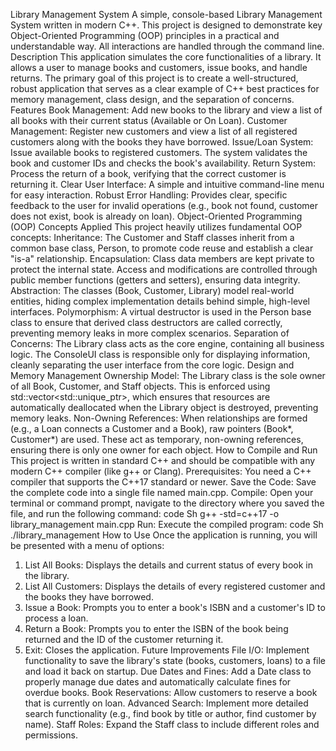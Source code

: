 Library Management System
A simple, console-based Library Management System written in modern C++. This project is designed to demonstrate key Object-Oriented Programming (OOP) principles in a practical and understandable way. All interactions are handled through the command line.
Description
This application simulates the core functionalities of a library. It allows a user to manage books and customers, issue books, and handle returns. The primary goal of this project is to create a well-structured, robust application that serves as a clear example of C++ best practices for memory management, class design, and the separation of concerns.
Features
Book Management: Add new books to the library and view a list of all books with their current status (Available or On Loan).
Customer Management: Register new customers and view a list of all registered customers along with the books they have borrowed.
Issue/Loan System: Issue available books to registered customers. The system validates the book and customer IDs and checks the book's availability.
Return System: Process the return of a book, verifying that the correct customer is returning it.
Clear User Interface: A simple and intuitive command-line menu for easy interaction.
Robust Error Handling: Provides clear, specific feedback to the user for invalid operations (e.g., book not found, customer does not exist, book is already on loan).
Object-Oriented Programming (OOP) Concepts Applied
This project heavily utilizes fundamental OOP concepts:
Inheritance: The Customer and Staff classes inherit from a common base class, Person, to promote code reuse and establish a clear "is-a" relationship.
Encapsulation: Class data members are kept private to protect the internal state. Access and modifications are controlled through public member functions (getters and setters), ensuring data integrity.
Abstraction: The classes (Book, Customer, Library) model real-world entities, hiding complex implementation details behind simple, high-level interfaces.
Polymorphism: A virtual destructor is used in the Person base class to ensure that derived class destructors are called correctly, preventing memory leaks in more complex scenarios.
Separation of Concerns:
The Library class acts as the core engine, containing all business logic.
The ConsoleUI class is responsible only for displaying information, cleanly separating the user interface from the core logic.
Design and Memory Management
Ownership Model: The Library class is the sole owner of all Book, Customer, and Staff objects. This is enforced using std::vector<std::unique_ptr<T>>, which ensures that resources are automatically deallocated when the Library object is destroyed, preventing memory leaks.
Non-Owning References: When relationships are formed (e.g., a Loan connects a Customer and a Book), raw pointers (Book*, Customer*) are used. These act as temporary, non-owning references, ensuring there is only one owner for each object.
How to Compile and Run
This project is written in standard C++ and should be compatible with any modern C++ compiler (like g++ or Clang).
Prerequisites: You need a C++ compiler that supports the C++17 standard or newer.
Save the Code: Save the complete code into a single file named main.cpp.
Compile: Open your terminal or command prompt, navigate to the directory where you saved the file, and run the following command:
code
Sh
g++ -std=c++17 -o library_management main.cpp
Run: Execute the compiled program:
code
Sh
./library_management
How to Use
Once the application is running, you will be presented with a menu of options:
1. List All Books: Displays the details and current status of every book in the library.
2. List All Customers: Displays the details of every registered customer and the books they have borrowed.
3. Issue a Book: Prompts you to enter a book's ISBN and a customer's ID to process a loan.
4. Return a Book: Prompts you to enter the ISBN of the book being returned and the ID of the customer returning it.
9. Exit: Closes the application.
Future Improvements
File I/O: Implement functionality to save the library's state (books, customers, loans) to a file and load it back on startup.
Due Dates and Fines: Add a Date class to properly manage due dates and automatically calculate fines for overdue books.
Book Reservations: Allow customers to reserve a book that is currently on loan.
Advanced Search: Implement more detailed search functionality (e.g., find book by title or author, find customer by name).
Staff Roles: Expand the Staff class to include different roles and permissions.
